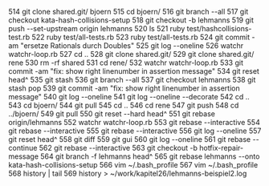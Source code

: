   514  git clone shared.git/ bjoern
  515  cd bjoern/
  516  git branch --all
  517  git checkout kata-hash-collisions-setup
  518  git checkout -b lehmanns 
  519  git push --set-upstream origin lehmanns
  520  ls
  521  ruby test/hashcollisions-test.rb 
  522  ruby test/all-tests.rb 
  523  ruby test/all-tests.rb 
  524  git commit -am "ersetze Rationals durch Doubles"
  525  git log --oneline
  526  watchr watchr-loop.rb 
  527  cd ..
  528  git clone shared.git/
  529  git clone shared.git/ rene
  530  rm -rf shared
  531  cd rene/
  532  watchr watchr-loop.rb 
  533  git commit -am "fix: show right linenumber in assertion message"
  534  git reset head^
  535  git stash
  536  git branch --all
  537  git checkout lehmanns
  538  git stash pop
  539  git commit -am "fix: show right linenumber in assertion message"
  540  git log --oneline 
  541  git log --oneline --decorate
  542  cd ..
  543  cd bjoern/
  544  git pull
  545  cd ..
  546  cd rene
  547  git push
  548  cd ../bjoern/
  549  git pull
  550  git reset --hard head^
  551  git rebase origin/lehmanns 
  552  watchr  watchr-loop.rb 
  553  git rebase --interactive 
  554  git rebase --interactive 
  555  git rebase --interactive 
  556  git log --oneline 
  557  git reset head^
  558  git diff
  559  git gui
  560  git log --oneline 
  561  git rebase --continue 
  562  git rebase --interactive 
  563  git checkout -b hotfix-repair-message
  564  git branch -f lehmanns head^
  565  git rebase lehmanns --onto kata-hash-collisions-setup 
  566  vim ~/.bash_profile 
  567  vim ~/.bash_profile 
  568  history | tail
  569  history > ~/work/kapitel26/lehmanns-beispiel2.log 
